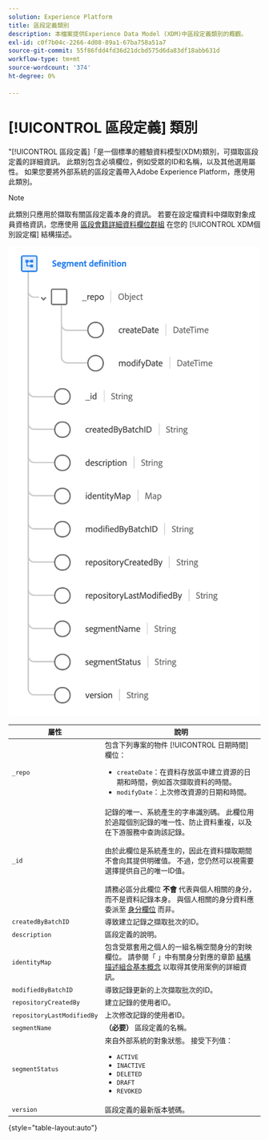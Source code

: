 ```yaml
---
solution: Experience Platform
title: 區段定義類別
description: 本檔案提供Experience Data Model (XDM)中區段定義類別的概觀。
exl-id: c0f7b04c-2266-4d08-89a1-67ba758a51a7
source-git-commit: 55f86fdd4fd36d21dcbd575d6da83df18abb631d
workflow-type: tm+mt
source-wordcount: '374'
ht-degree: 0%

---
```


# [!UICONTROL 區段定義] 類別

&quot;[!UICONTROL 區段定義]「是一個標準的體驗資料模型(XDM)類別，可擷取區段定義的詳細資訊。 此類別包含必填欄位，例如受眾的ID和名稱，以及其他選用屬性。 如果您要將外部系統的區段定義帶入Adobe Experience Platform，應使用此類別。

>[!NOTE]
>
>此類別只應用於擷取有關區段定義本身的資訊。 若要在設定檔資料中擷取對象成員資格資訊，您應使用 [區段會籍詳細資料欄位群組](../field-groups/profile/segmentation.md) 在您的 [!UICONTROL XDM個別設定檔] 結構描述。

![](../images/classes/segment-definition.png)

| 屬性 | 說明 |
| --- | --- |
| `_repo` | 包含下列專案的物件 [!UICONTROL 日期時間] 欄位： <ul><li>`createDate`：在資料存放區中建立資源的日期和時間，例如首次擷取資料的時間。</li><li>`modifyDate`：上次修改資源的日期和時間。</li></ul> |
| `_id` | 記錄的唯一、系統產生的字串識別碼。 此欄位用於追蹤個別記錄的唯一性、防止資料重複，以及在下游服務中查詢該記錄。<br><br>由於此欄位是系統產生的，因此在資料擷取期間不會向其提供明確值。 不過，您仍然可以視需要選擇提供自己的唯一ID值。<br><br>請務必區分此欄位 **不會** 代表與個人相關的身分，而不是資料記錄本身。 與個人相關的身分資料應委派至 [身分欄位](../schema/composition.md#identity) 而非。 |
| `createdByBatchID` | 導致建立記錄之擷取批次的ID。 |
| `description` | 區段定義的說明。 |
| `identityMap` | 包含受眾套用之個人的一組名稱空間身分的對映欄位。 請參閱「 」中有關身分對應的章節 [結構描述組合基本概念](../schema/composition.md#identityMap) 以取得其使用案例的詳細資訊。 |
| `modifiedByBatchID` | 導致記錄更新的上次擷取批次的ID。 |
| `repositoryCreatedBy` | 建立記錄的使用者ID。 |
| `repositoryLastModifiedBy` | 上次修改記錄的使用者ID。 |
| `segmentName` | **（必要）** 區段定義的名稱。 |
| `segmentStatus` | 來自外部系統的對象狀態。 接受下列值： <ul><li>`ACTIVE`</li><li>`INACTIVE`</li><li>`DELETED`</li><li>`DRAFT`</li><li>`REVOKED`</li></ul> |
| `version` | 區段定義的最新版本號碼。 |

{style="table-layout:auto"}
